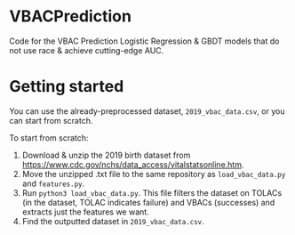 # VBACPrediction
Code for the VBAC Prediction Logistic Regression &amp; GBDT models that do not use race &amp; achieve cutting-edge AUC.

# Getting started
You can use the already-preprocessed dataset, ```2019_vbac_data.csv```, or you can start from scratch.

To start from scratch:

1. Download & unzip the 2019 birth dataset from https://www.cdc.gov/nchs/data_access/vitalstatsonline.htm.
2. Move the unzipped .txt file to the same repository as ```load_vbac_data.py``` and ```features.py```.
3. Run ```python3 load_vbac_data.py```. This file filters the dataset on TOLACs (in the dataset, TOLAC indicates failure) and VBACs (successes) and extracts just the features we want.
4. Find the outputted dataset in ```2019_vbac_data.csv```.
